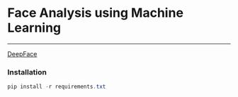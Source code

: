 # Face Analysis using Machine Learning
_____
[DeepFace](https://github.com/serengil/deepface)

### Installation
```powershell
pip install -r requirements.txt
```